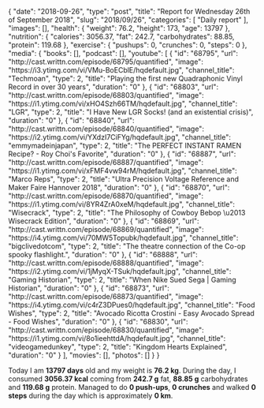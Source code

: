 {
    "date": "2018-09-26",
    "type": "post",
    "title": "Report for Wednesday 26th of September 2018",
    "slug": "2018\/09\/26",
    "categories": [
        "Daily report"
    ],
    "images": [],
    "health": {
        "weight": 76.2,
        "height": 173,
        "age": 13797
    },
    "nutrition": {
        "calories": 3056.37,
        "fat": 242.7,
        "carbohydrates": 88.85,
        "protein": 119.68
    },
    "exercise": {
        "pushups": 0,
        "crunches": 0,
        "steps": 0
    },
    "media": {
        "books": [],
        "podcast": [],
        "youtube": [
            {
                "id": "68795",
                "url": "http:\/\/cast.writtn.com\/episode\/68795\/quantified",
                "image": "https:\/\/i3.ytimg.com\/vi\/VMu-BoECblE\/hqdefault.jpg",
                "channel_title": "Techmoan",
                "type": 2,
                "title": "Playing the first new Quadraphonic Vinyl Record in over 30 years",
                "duration": "0"
            },
            {
                "id": "68803",
                "url": "http:\/\/cast.writtn.com\/episode\/68803\/quantified",
                "image": "https:\/\/i1.ytimg.com\/vi\/xHO4Szh66TM\/hqdefault.jpg",
                "channel_title": "LGR",
                "type": 2,
                "title": "I Have New LGR Socks! (and an existential crisis)",
                "duration": "0"
            },
            {
                "id": "68840",
                "url": "http:\/\/cast.writtn.com\/episode\/68840\/quantified",
                "image": "https:\/\/i2.ytimg.com\/vi\/YXdzI7CiFYg\/hqdefault.jpg",
                "channel_title": "emmymadeinjapan",
                "type": 2,
                "title": "The PERFECT INSTANT RAMEN Recipe? - Roy Choi's Favorite",
                "duration": "0"
            },
            {
                "id": "68887",
                "url": "http:\/\/cast.writtn.com\/episode\/68887\/quantified",
                "image": "https:\/\/i1.ytimg.com\/vi\/xFMF4vw94rM\/hqdefault.jpg",
                "channel_title": "Marco Reps",
                "type": 2,
                "title": "Ultra Precision Voltage Reference and Maker Faire Hannover 2018",
                "duration": "0"
            },
            {
                "id": "68870",
                "url": "http:\/\/cast.writtn.com\/episode\/68870\/quantified",
                "image": "https:\/\/i1.ytimg.com\/vi\/8YR4ZrA0xeM\/hqdefault.jpg",
                "channel_title": "Wisecrack",
                "type": 2,
                "title": "The Philosophy of Cowboy Bebop \u2013 Wisecrack Edition",
                "duration": "0"
            },
            {
                "id": "68869",
                "url": "http:\/\/cast.writtn.com\/episode\/68869\/quantified",
                "image": "https:\/\/i4.ytimg.com\/vi\/70MW5Topubk\/hqdefault.jpg",
                "channel_title": "bigclivedotcom",
                "type": 2,
                "title": "The theatre connection of the Co-op spooky flashlight.",
                "duration": "0"
            },
            {
                "id": "68888",
                "url": "http:\/\/cast.writtn.com\/episode\/68888\/quantified",
                "image": "https:\/\/i2.ytimg.com\/vi\/1jMyqX-TSuk\/hqdefault.jpg",
                "channel_title": "Gaming Historian",
                "type": 2,
                "title": "When Nike Sued Sega | Gaming Historian",
                "duration": "0"
            },
            {
                "id": "68873",
                "url": "http:\/\/cast.writtn.com\/episode\/68873\/quantified",
                "image": "https:\/\/i4.ytimg.com\/vi\/c4rZ3DPues0\/hqdefault.jpg",
                "channel_title": "Food Wishes",
                "type": 2,
                "title": "Avocado Ricotta Crostini - Easy Avocado Spread - Food Wishes",
                "duration": "0"
            },
            {
                "id": "68830",
                "url": "http:\/\/cast.writtn.com\/episode\/68830\/quantified",
                "image": "https:\/\/i1.ytimg.com\/vi\/8o1ieehttdA\/hqdefault.jpg",
                "channel_title": "videogamedunkey",
                "type": 2,
                "title": "Kingdom Hearts Explained",
                "duration": "0"
            }
        ],
        "movies": [],
        "photos": []
    }
}

Today I am <strong>13797 days</strong> old and my weight is <strong>76.2 kg</strong>. During the day, I consumed <strong>3056.37 kcal</strong> coming from <strong>242.7 g</strong> fat, <strong>88.85 g</strong> carbohydrates and <strong>119.68 g</strong> protein. Managed to do <strong>0 push-ups</strong>, <strong>0 crunches</strong> and walked <strong>0 steps</strong> during the day which is approximately <strong>0 km</strong>.